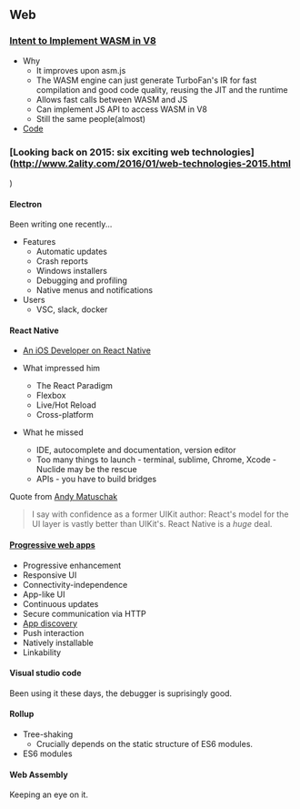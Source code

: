 ## Web

### [Intent to Implement WASM in V8](https://groups.google.com/forum/#!msg/v8-users/PInzACvS5I4/e2HflsbvCgAJ)

* Why
  * It improves upon asm.js
  * The WASM engine can just generate TurboFan's IR for fast compilation and good code quality, reusing the JIT and the runtime
  * Allows fast calls between WASM and JS
  * Can implement JS API to access WASM in V8
  * Still the same people(almost)
* [Code](https://chromium.googlesource.com/v8/v8/+/4c5b3609fd4de3e0c1092373d1654862395ce40f)

### [Looking back on 2015: six exciting web technologies](http://www.2ality.com/2016/01/web-technologies-2015.html
)

#### Electron

Been writing one recently...

* Features
  * Automatic updates
  * Crash reports
  * Windows installers
  * Debugging and profiling
  * Native menus and notifications
* Users
  * VSC, slack, docker

#### React Native

* [An iOS Developer on React Native](https://medium.com/ios-os-x-development/an-ios-developer-on-react-native-1f24786c29f0#.u4cc7v8p7)

* What impressed him
  * The React Paradigm
  * Flexbox
  * Live/Hot Reload
  * Cross-platform
* What he missed
  * IDE, autocomplete and documentation, version editor
  * Too many things to launch - terminal, sublime, Chrome, Xcode - Nuclide may be the rescue
  * APIs - you have to build bridges

Quote from [Andy Matuschak](https://twitter.com/andy_matuschak/status/560511204867575808)

> I say with confidence as a former UIKit author: React's model for the UI layer is vastly better than UIKit's. React Native is a *huge* deal.


#### [Progressive web apps](https://developers.google.com/web/progressive-web-apps)

* Progressive enhancement
* Responsive UI
* Connectivity-independence
* App-like UI
* Continuous updates
* Secure communication via HTTP
* [App discovery](http://www.w3.org/TR/appmanifest/)
* Push interaction
* Natively installable
* Linkability

#### Visual studio code

Been using it these days, the debugger is suprisingly good.

#### Rollup

* Tree-shaking
  * Crucially depends on the static structure of ES6 modules.
* ES6 modules

#### Web Assembly

Keeping an eye on it.
